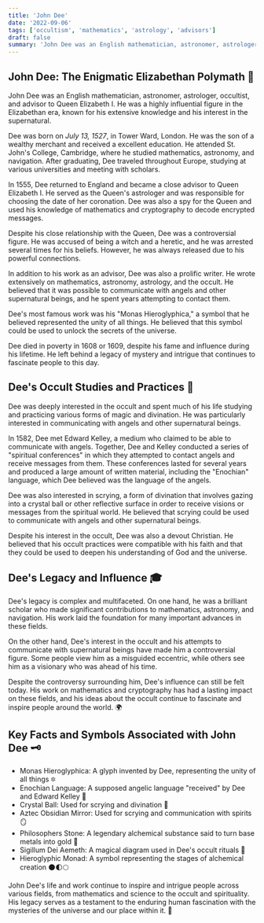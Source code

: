 ```yaml
---
title: 'John Dee'
date: '2022-09-06'
tags: ['occultism', 'mathematics', 'astrology', 'advisors']
draft: false
summary: 'John Dee was an English mathematician, astronomer, astrologer, occultist, and advisor to Queen Elizabeth I. He was a highly influential figure in the Elizabethan era, known for his extensive knowledge and his interest in the supernatural.'
---
```


## **John Dee: The Enigmatic Elizabethan Polymath 🔮**

John Dee was an English mathematician, astronomer, astrologer, occultist, and advisor to Queen Elizabeth I. He was a highly influential figure in the Elizabethan era, known for his extensive knowledge and his interest in the supernatural.

Dee was born on _July 13, 1527_, in Tower Ward, London. He was the son of a wealthy merchant and received a excellent education. He attended St. John's College, Cambridge, where he studied mathematics, astronomy, and navigation. After graduating, Dee traveled throughout Europe, studying at various universities and meeting with scholars.

In 1555, Dee returned to England and became a close advisor to Queen Elizabeth I. He served as the Queen's astrologer and was responsible for choosing the date of her coronation. Dee was also a spy for the Queen and used his knowledge of mathematics and cryptography to decode encrypted messages.

Despite his close relationship with the Queen, Dee was a controversial figure. He was accused of being a witch and a heretic, and he was arrested several times for his beliefs. However, he was always released due to his powerful connections.

In addition to his work as an advisor, Dee was also a prolific writer. He wrote extensively on mathematics, astronomy, astrology, and the occult. He believed that it was possible to communicate with angels and other supernatural beings, and he spent years attempting to contact them.

Dee's most famous work was his "Monas Hieroglyphica," a symbol that he believed represented the unity of all things. He believed that this symbol could be used to unlock the secrets of the universe.

Dee died in poverty in 1608 or 1609, despite his fame and influence during his lifetime. He left behind a legacy of mystery and intrigue that continues to fascinate people to this day.

## **Dee's Occult Studies and Practices 🌙**

Dee was deeply interested in the occult and spent much of his life studying and practicing various forms of magic and divination. He was particularly interested in communicating with angels and other supernatural beings.

In 1582, Dee met Edward Kelley, a medium who claimed to be able to communicate with angels. Together, Dee and Kelley conducted a series of "spiritual conferences" in which they attempted to contact angels and receive messages from them. These conferences lasted for several years and produced a large amount of written material, including the "Enochian" language, which Dee believed was the language of the angels.

Dee was also interested in scrying, a form of divination that involves gazing into a crystal ball or other reflective surface in order to receive visions or messages from the spiritual world. He believed that scrying could be used to communicate with angels and other supernatural beings.

Despite his interest in the occult, Dee was also a devout Christian. He believed that his occult practices were compatible with his faith and that they could be used to deepen his understanding of God and the universe.

## **Dee's Legacy and Influence 🎓**

Dee's legacy is complex and multifaceted. On one hand, he was a brilliant scholar who made significant contributions to mathematics, astronomy, and navigation. His work laid the foundation for many important advances in these fields.

On the other hand, Dee's interest in the occult and his attempts to communicate with supernatural beings have made him a controversial figure. Some people view him as a misguided eccentric, while others see him as a visionary who was ahead of his time.

Despite the controversy surrounding him, Dee's influence can still be felt today. His work on mathematics and cryptography has had a lasting impact on these fields, and his ideas about the occult continue to fascinate and inspire people around the world. 🌍

## **Key Facts and Symbols Associated with John Dee 🗝️**

- Monas Hieroglyphica: A glyph invented by Dee, representing the unity of all things 🔯
- Enochian Language: A supposed angelic language "received" by Dee and Edward Kelley 👼
- Crystal Ball: Used for scrying and divination 🔮
- Aztec Obsidian Mirror: Used for scrying and communication with spirits 🪞
- Philosophers Stone: A legendary alchemical substance said to turn base metals into gold 🧪
- Sigillum Dei Aemeth: A magical diagram used in Dee's occult rituals 🔱
- Hieroglyphic Monad: A symbol representing the stages of alchemical creation 🌑🌓🌕

John Dee's life and work continue to inspire and intrigue people across various fields, from mathematics and science to the occult and spirituality. His legacy serves as a testament to the enduring human fascination with the mysteries of the universe and our place within it. 🌠
